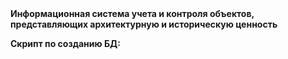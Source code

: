 <b>
Информационная система учета и
контроля объектов, представляющих
архитектурную и историческую ценность</b>

<b>Скрипт по созданию БД:</b>

